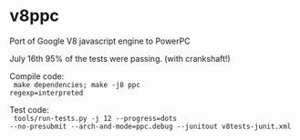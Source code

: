 v8ppc
=====

Port of Google V8 javascript engine to PowerPC

July 16th 95% of the tests were passing. (with crankshaft!)

Compile code:<br><code>
make dependencies; make -j8 ppc regexp=interpreted
</code>

Test code:<br><code>
tools/run-tests.py -j 12 --progress=dots --no-presubmit --arch-and-mode=ppc.debug --junitout v8tests-junit.xml
</code>
